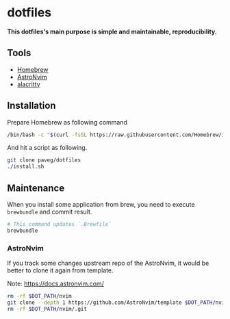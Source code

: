 # dotfiles

**This dotfiles's main purpose is simple and maintainable, reproducibility.**

## Tools

- [Homebrew](https://brew.sh/)
- [AstroNvim](https://astronvim.com/)
- [alacritty](https://github.com/alacritty/alacritty)

## Installation

Prepare Homebrew as following command

```bash
/bin/bash -c "$(curl -fsSL https://raw.githubusercontent.com/Homebrew/install/HEAD/install.sh)"
```

And hit a script as following.

```bash
git clone paveg/dotfiles
./install.sh
```

## Maintenance

When you install some application from brew, you need to execute `brewbundle` and commit result.

```bash
# This command updates `.Brewfile`
brewbundle
```

### AstroNvim

If you track some changes upstream repo of the AstroNvim, it would be better to clone it again from template.

Note: https://docs.astronvim.com/

```bash
rm -rf $DOT_PATH/nvim
git clone --depth 1 https://github.com/AstroNvim/template $DOT_PATH/nvim
rm -rf $DOT_PATH/nvim/.git
```

